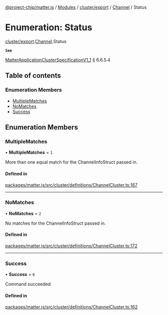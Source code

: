 [@project-chip/matter.js](../README.md) / [Modules](../modules.md) / [cluster/export](../modules/cluster_export.md) / [Channel](../modules/cluster_export.Channel.md) / Status

# Enumeration: Status

[cluster/export](../modules/cluster_export.md).[Channel](../modules/cluster_export.Channel.md).Status

**`See`**

[MatterApplicationClusterSpecificationV1_1](../interfaces/spec_export.MatterApplicationClusterSpecificationV1_1.md) § 6.6.5.4

## Table of contents

### Enumeration Members

- [MultipleMatches](cluster_export.Channel.Status.md#multiplematches)
- [NoMatches](cluster_export.Channel.Status.md#nomatches)
- [Success](cluster_export.Channel.Status.md#success)

## Enumeration Members

### MultipleMatches

• **MultipleMatches** = ``1``

More than one equal match for the ChannelInfoStruct passed in.

#### Defined in

[packages/matter.js/src/cluster/definitions/ChannelCluster.ts:167](https://github.com/project-chip/matter.js/blob/be83914/packages/matter.js/src/cluster/definitions/ChannelCluster.ts#L167)

___

### NoMatches

• **NoMatches** = ``2``

No matches for the ChannelInfoStruct passed in.

#### Defined in

[packages/matter.js/src/cluster/definitions/ChannelCluster.ts:172](https://github.com/project-chip/matter.js/blob/be83914/packages/matter.js/src/cluster/definitions/ChannelCluster.ts#L172)

___

### Success

• **Success** = ``0``

Command succeeded

#### Defined in

[packages/matter.js/src/cluster/definitions/ChannelCluster.ts:162](https://github.com/project-chip/matter.js/blob/be83914/packages/matter.js/src/cluster/definitions/ChannelCluster.ts#L162)
